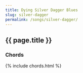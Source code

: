 ```yaml
---
title: Dying Silver Dagger Blues
slug: silver-dagger
permalink: /songs/silver-dagger/
---
```


{{ page.title }}
----------------

### Chords ###

{% include chords.html %}
